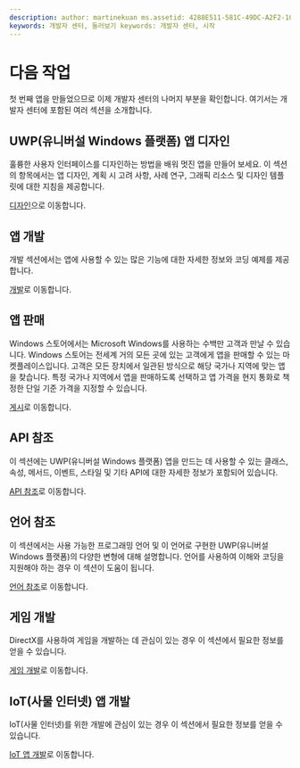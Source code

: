 ```yaml
---
description: author: martinekuan ms.assetid: 4288E511-581C-49DC-A2F2-1CB832C4A676 title: 다음 작업. 첫 번째 앱을 만들었으므로 이제 개발자 센터의 나머지 부분을 확인합니다. 여기서는 개발자 센터에 포함된 여러 섹션을 소개합니다.'
keywords: 개발자 센터, 둘러보기 keywords: 개발자 센터, 시작
---
```

# 다음 작업

첫 번째 앱을 만들었으므로 이제 개발자 센터의 나머지 부분을 확인합니다. 여기서는 개발자 센터에 포함된 여러 섹션을 소개합니다.

## UWP(유니버설 Windows 플랫폼) 앱 디자인


훌륭한 사용자 인터페이스를 디자인하는 방법을 배워 멋진 앱을 만들어 보세요. 이 섹션의 항목에서는 앱 디자인, 계획 시 고려 사항, 사례 연구, 그래픽 리소스 및 디자인 템플릿에 대한 지침을 제공합니다.

[디자인](http://go.microsoft.com/fwlink/p/?LinkId=533896)으로 이동합니다.

## 앱 개발


개발 섹션에서는 앱에 사용할 수 있는 많은 기능에 대한 자세한 정보와 코딩 예제를 제공합니다.

[개발](http://go.microsoft.com/fwlink/p/?LinkId=529575)로 이동합니다.

## 앱 판매


Windows 스토어에서는 Microsoft Windows를 사용하는 수백만 고객과 만날 수 있습니다. Windows 스토어는 전세계 거의 모든 곳에 있는 고객에게 앱을 판매할 수 있는 마켓플레이스입니다. 고객은 모든 장치에서 일관된 방식으로 해당 국가나 지역에 맞는 앱을 찾습니다. 특정 국가나 지역에서 앱을 판매하도록 선택하고 앱 가격을 현지 통화로 책정한 단일 기준 가격을 지정할 수 있습니다.

[게시](http://go.microsoft.com/fwlink/p/?linkid=268275)로 이동합니다.

## API 참조


이 섹션에는 UWP(유니버설 Windows 플랫폼) 앱을 만드는 데 사용할 수 있는 클래스, 속성, 메서드, 이벤트, 스타일 및 기타 API에 대한 자세한 정보가 포함되어 있습니다.

[API 참조](https://msdn.microsoft.com/en-us/library/windows/apps/br211369.aspx)로 이동합니다.

## 언어 참조


이 섹션에서는 사용 가능한 프로그래밍 언어 및 이 언어로 구현한 UWP(유니버설 Windows 플랫폼)의 다양한 변형에 대해 설명합니다. 언어를 사용하여 이해와 코딩을 지원해야 하는 경우 이 섹션이 도움이 됩니다.

[언어 참조](http://go.microsoft.com/fwlink/p/?LinkId=534184)로 이동합니다.

## 게임 개발


DirectX를 사용하여 게임을 개발하는 데 관심이 있는 경우 이 섹션에서 필요한 정보를 얻을 수 있습니다.

[게임 개발](http://go.microsoft.com/fwlink/p/?LinkId=534184)로 이동합니다.

## IoT(사물 인터넷) 앱 개발


IoT(사물 인터넷)를 위한 개발에 관심이 있는 경우 이 섹션에서 필요한 정보를 얻을 수 있습니다.

[IoT 앱 개발](http://go.microsoft.com/fwlink/p/?LinkId=534186)로 이동합니다.

 

 






<!--HONumber=May16_HO2-->


